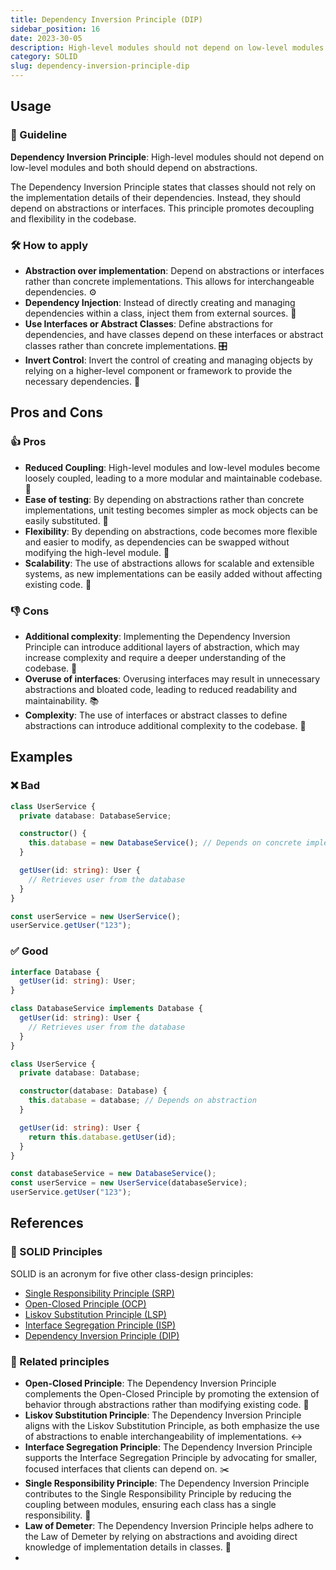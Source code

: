 ```yaml
---
title: Dependency Inversion Principle (DIP)
sidebar_position: 16
date: 2023-30-05
description: High-level modules should not depend on low-level modules and both should depend on abstractions. Abstractions should not depend upon details, but details should depend on abstractions. Classes shouldn’t have to know implementation details from their dependencies.
category: SOLID
slug: dependency-inversion-principle-dip
---
```


## Usage

### 📝 Guideline
**Dependency Inversion Principle**: High-level modules should not depend on low-level modules and both should depend on abstractions.

The Dependency Inversion Principle states that classes should not rely on the implementation details of their dependencies. Instead, they should depend on abstractions or interfaces. This principle promotes decoupling and flexibility in the codebase.

### 🛠️ How to apply

- **Abstraction over implementation**: Depend on abstractions or interfaces rather than concrete implementations. This allows for interchangeable dependencies. ⚙️
- **Dependency Injection**: Instead of directly creating and managing dependencies within a class, inject them from external sources. 🧩
- **Use Interfaces or Abstract Classes**: Define abstractions for dependencies, and have classes depend on these interfaces or abstract classes rather than concrete implementations. 🎛️
- **Invert Control**: Invert the control of creating and managing objects by relying on a higher-level component or framework to provide the necessary dependencies. 🔄

## Pros and Cons

### 👍 Pros
- **Reduced Coupling**: High-level modules and low-level modules become loosely coupled, leading to a more modular and maintainable codebase. 🧩
- **Ease of testing**: By depending on abstractions rather than concrete implementations, unit testing becomes simpler as mock objects can be easily substituted. 🧪
- **Flexibility**: By depending on abstractions, code becomes more flexible and easier to modify, as dependencies can be swapped without modifying the high-level module. 🔄
- **Scalability**: The use of abstractions allows for scalable and extensible systems, as new implementations can be easily added without affecting existing code. 🚀

### 👎 Cons
- **Additional complexity**: Implementing the Dependency Inversion Principle can introduce additional layers of abstraction, which may increase complexity and require a deeper understanding of the codebase. 🤔
- **Overuse of interfaces**: Overusing interfaces may result in unnecessary abstractions and bloated code, leading to reduced readability and maintainability. 📚
- **Complexity**: The use of interfaces or abstract classes to define abstractions can introduce additional complexity to the codebase. 🤯

## Examples

### ❌ Bad

```typescript
class UserService {
  private database: DatabaseService;

  constructor() {
    this.database = new DatabaseService(); // Depends on concrete implementation
  }

  getUser(id: string): User {
    // Retrieves user from the database
  }
}

const userService = new UserService();
userService.getUser("123");
```

### ✅ Good

```typescript
interface Database {
  getUser(id: string): User;
}

class DatabaseService implements Database {
  getUser(id: string): User {
    // Retrieves user from the database
  }
}

class UserService {
  private database: Database;

  constructor(database: Database) {
    this.database = database; // Depends on abstraction
  }

  getUser(id: string): User {
    return this.database.getUser(id);
  }
}

const databaseService = new DatabaseService();
const userService = new UserService(databaseService);
userService.getUser("123");
```

## References

### 🧱 SOLID Principles

SOLID is an acronym for five other class-design principles:

- [Single Responsibility Principle (SRP)](single-responsibility-principle-srp)
- [Open-Closed Principle (OCP)](open-closed-principle-ocp)
- [Liskov Substitution Principle (LSP)](liskov-substitution-principle-lsp)
- [Interface Segregation Principle (ISP)](interface-segregation-principle-isp)
- [Dependency Inversion Principle (DIP)](dependency-inversion-principle-dip)

### 🔀 Related principles

- **Open-Closed Principle**: The Dependency Inversion Principle complements the Open-Closed Principle by promoting the extension of behavior through abstractions rather than modifying existing code. 🚪
- **Liskov Substitution Principle**: The Dependency Inversion Principle aligns with the Liskov Substitution Principle, as both emphasize the use of abstractions to enable interchangeability of implementations. ↔️
- **Interface Segregation Principle**: The Dependency Inversion Principle supports the Interface Segregation Principle by advocating for smaller, focused interfaces that clients can depend on. ✂️
- **Single Responsibility Principle**: The Dependency Inversion Principle contributes to the Single Responsibility Principle by reducing the coupling between modules, ensuring each class has a single responsibility. 🎯
- **Law of Demeter**: The Dependency Inversion Principle helps adhere to the Law of Demeter by relying on abstractions and avoiding direct knowledge of implementation details in classes. 📏
- 